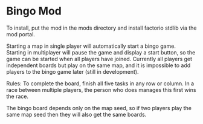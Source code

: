 Bingo Mod
=========

To install, put the mod in the mods directory and install factorio stdlib via the mod portal.

Starting a map in single player will automatically start a bingo game. Starting in multiplayer will pause the game and display a start button, so the game can be started when all players have joined. Currently all players get independent boards but play on the same map, and it is impossible to add players to the bingo game later (still in development).

Rules: To complete the board, finish all five tasks in any row or column. In a race between multiple players, the person who does manages this first wins the race.

The bingo board depends only on the map seed, so if two players play the same map seed then they will also get the same boards.

